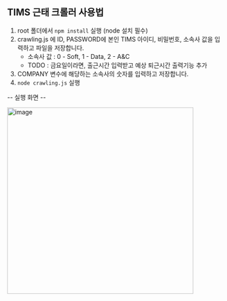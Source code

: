 ## TIMS 근태 크롤러 사용법

1. root 폴더에서 `npm install` 실행 (node 설치 필수)
2. crawling.js 에 ID, PASSWORD에 본인 TIMS 아이디, 비밀번호, 소속사 값을 입력하고 파일을 저장합니다.
   - 소속사 값 : 0 - Soft, 1 - Data, 2 - A&C
   - TODO : 금요일이라면, 출근시간 입력받고 예상 퇴근시간 출력기능 추가
3. COMPANY 변수에 해당하는 소속사의 숫자를 입력하고 저장합니다.
4. `node crawling.js` 실행

-- 실행 화면 --

<img width="430" alt="image" src="https://user-images.githubusercontent.com/60918109/169638427-97b097e2-d411-4123-97fa-e0bb5f407e20.png">
